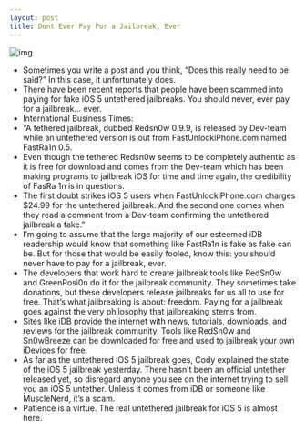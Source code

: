 ```yaml
---
layout: post
title: Dont Ever Pay For a Jailbreak, Ever
---
```

![img](http://media.idownloadblog.com/wp-content/uploads/2011/10/Screen-Shot-2011-10-23-at-12.02.08-AM-e1319342647796.png)
* Sometimes you write a post and you think, “Does this really need to be said?” In this case, it unfortunately does.
* There have been recent reports that people have been scammed into paying for fake iOS 5 untethered jailbreaks. You should never, ever pay for a jailbreak… ever.
* International Business Times:
* “A tethered jailbreak, dubbed Redsn0w 0.9.9, is released by Dev-team while an untethered version is out from FastUnlockiPhone.com named FastRa1n 0.5.
* Even though the tethered Redsn0w seems to be completely authentic as it is free for download and comes from the Dev-team which has been making programs to jailbreak iOS for time and time again, the credibility of FasRa 1n is in questions.
* The first doubt strikes iOS 5 users when FastUnlockiPhone.com charges $24.99 for the untethered jailbreak. And the second one comes when they read a comment from a Dev-team confirming the untethered jailbreak a fake.”
* I’m going to assume that the large majority of our esteemed iDB readership would know that something like FastRa1n is fake as fake can be. But for those that would be easily fooled, know this: you should never have to pay for a jailbreak, ever.
* The developers that work hard to create jailbreak tools like RedSn0w and GreenPosi0n do it for the jailbreak community. They sometimes take donations, but these developers release jailbreaks for us all to use for free. That’s what jailbreaking is about: freedom. Paying for a jailbreak goes against the very philosophy that jailbreaking stems from.
* Sites like iDB provide the internet with news, tutorials, downloads, and reviews for the jailbreak community. Tools like RedSn0w and Sn0wBreeze can be downloaded for free and used to jailbreak your own iDevices for free.
* As far as the untethered iOS 5 jailbreak goes, Cody explained the state of the iOS 5 jailbreak yesterday. There hasn’t been an official untether released yet, so disregard anyone you see on the internet trying to sell you an iOS 5 untether. Unless it comes from iDB or someone like MuscleNerd, it’s a scam.
* Patience is a virtue. The real untethered jailbreak for iOS 5 is almost here.

